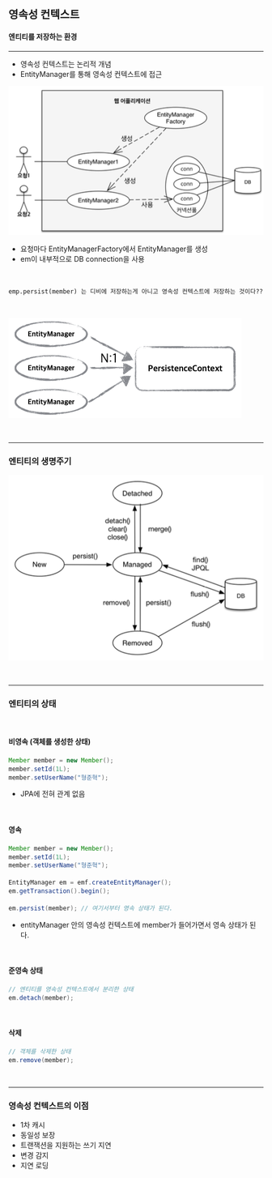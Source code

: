 ## 영속성 컨텍스트
#### 엔티티를 저장하는 환경

---

- 영속성 컨텍스트는 논리적 개념
- EntityManager를 통해 영속성 컨텍스트에 접근

![img.png](img.png)
- 요청마다 EntityManagerFactory에서 EntityManager를 생성
- em이 내부적으로 DB connection을 사용

<br>

`emp.persist(member) 는 디비에 저장하는게 아니고 영속성 컨텍스트에 저장하는 것이다??`


<br>

![img_1.png](img_1.png)

<br>

---

### 엔티티의 생명주기
![img_2.png](img_2.png)

<br>

---


### 엔티티의 상태

<br>

#### 비영속 (객체를 생성한 상태)

```java
Member member = new Member();
member.setId(1L);
member.setUserName("형준혁");
```
- JPA에 전혀 관계 없음

<br>

#### 영속

```java
Member member = new Member();
member.setId(1L);
member.setUserName("형준혁"); 

EntityManager em = emf.createEntityManager();
em.getTransaction().begin();

em.persist(member); // 여기서부터 영속 상태가 된다.
```
- entityManager 안의 영속성 컨텍스트에 member가  들어가면서 영속 상태가 된다.

<br>

#### 준영속 상태
```java
// 엔티티를 영속성 컨텍스트에서 분리한 상태
em.detach(member);
```

<br>

#### 삭제
```java
// 객체를 삭제한 상태
em.remove(member);
```

<br>

---

### 영속성 컨텍스트의 이점

- 1차 캐시
- 동일성 보장
- 트랜잭션을 지원하는 쓰기 지연
- 변경 감지
- 지연 로딩





